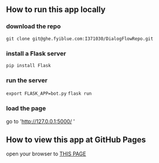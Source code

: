 ## How to run this app locally

### download the repo
`git clone git@ghe.fyiblue.com:I371030/DialogFlowRepo.git`

### install a Flask server
`pip install Flask`

### run the server
`export FLASK_APP=bot.py`
`flask run`

### load the page
go to 'http://127.0.0.1:5000/ '

## How to view this app at GitHub Pages
open your browser to [THIS PAGE](https://ghe.fyiblue.com/pages/I371030/DialogFlowRepo/)
